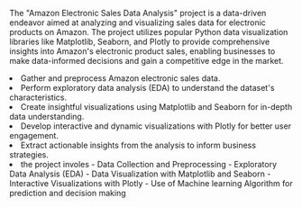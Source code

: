 The "Amazon Electronic Sales Data Analysis" project is a data-driven endeavor aimed at analyzing and visualizing sales data for electronic products on Amazon. The project utilizes popular Python data visualization libraries like Matplotlib, Seaborn, and Plotly to provide comprehensive insights into Amazon's electronic product sales, enabling businesses to make data-informed decisions and gain a competitive edge in the market.

<li>Gather and preprocess Amazon electronic sales data.</li>
<li>Perform exploratory data analysis (EDA) to understand the dataset's characteristics.</li>
<li>Create insightful visualizations using Matplotlib and Seaborn for in-depth data understanding.</li>
<li>Develop interactive and dynamic visualizations with Plotly for better user engagement.</li>
<li>Extract actionable insights from the analysis to inform business strategies.</li>

<li> the project involes
  -  Data Collection and Preprocessing
  -  Exploratory Data Analysis (EDA) 
  -  Data Visualization with Matplotlib and Seaborn
  -  Interactive Visualizations with Plotly
  -  Use of Machine learning  Algorithm for prediction and decision making


  </li>

  